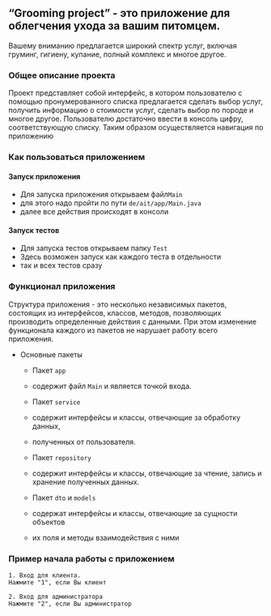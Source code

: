 ## “Grooming project” - это приложение для облегчения ухода за вашим питомцем. 

Вашему вниманию предлагается широкий спектр услуг, включая груминг, гигиену, купание, полный комплекс и многое другое.

### Общее описание проекта

Проект представляет собой интерфейс, в котором пользователю с помощью пронумерованного списка предлагается
сделать выбор услуг, получить информацию о стоимости услуг, сделать выбор по породе и многое другое.
Пользователю достаточно ввести в консоль цифру, соответствующую списку. 
Таким образом осуществляется навигация по приложению

### Как пользоваться приложением

####  Запуск приложения
* Для запуска приложения открываем файл`Main`
* для этого надо пройти по пути `de/ait/app/Main.java`
* далее все действия происходят в консоли

####  Запуск тестов
* Для запуска тестов открываем папку `Test`
* Здесь возможен запуск как каждого теста в отдельности
* так и всех тестов сразу

### Функционал приложения

Структура приложения - это несколько независимых пакетов, состоящих из интерфейсов, классов, методов,
позволяющих производить определенные действия с данными. При этом изменение функционала каждого из пакетов
не нарушает работу всего приложения.
* Основные пакеты
    * Пакет `app`
    * содержит файл `Main` и является точкой входа.
  
    * Пакет `service`
    * содержит интерфейсы и классы, отвечающие за обработку данных,
    * полученных от пользователя.

    * Пакет `repository`
    * содержит интерфейсы и классы, отвечающие за чтение, запись и хранение полученных данных.

    * Пакет `dto` и `models`
    * содержат интерфейсы и классы, отвечающие за сущности объектов
    * их поля и методы взаимодействия с ними

### Пример начала работы с приложением

```
1. Вход для клиента.
Нажмите "1", если Вы клиент

2. Вход для администратора
Нажмите "2", если Вы администратор
```
